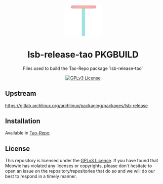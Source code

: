 <p align="center">
<img src="https://github.com/Tao-Linux/Tao-ISO/blob/main/assets/tao.svg?raw=true" width=25% height=25%>
</p>

<h1 align="center">lsb-release-tao PKGBUILD</h1>

<p align="center">Files used to build the Tao-Repo package `lsb-release-tao`</p>

<p align="center">
<a href="https://www.gnu.org/licenses/gpl-3.0.en.html"><img alt="GPLv3 License" src="https://img.shields.io/badge/License-GPLv3-red.svg"></a>
</p>

## Upstream
https://gitlab.archlinux.org/archlinux/packaging/packages/lsb-release

## Installation
Available in [Tao-Repo](https://github.com/Tao-Linux/Tao-Repo).

## License
This repository is licensed under the [GPLv3 License](https://www.gnu.org/licenses/gpl-3.0.en.html). If you have found that Meowix has violated any licenses or copyrights, please don't hesitate to open an issue on the repository/repositories that do so and we will do our best to respond in a timely manner.
